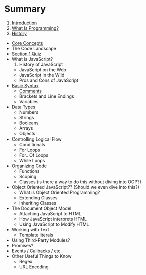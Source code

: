 # Summary

1. [Introduction](README.md)
2. [What Is Programming?](what-is-programming/README.md)
  1. [History](what-is-programming/history.md)
  * [Core Concepts](what-is-programming/core-concepts.md)
  * The Code Landscape
  * [Section 1 Quiz](what-is-programming/section-1-quiz.md)
* What is JavaScript?
  1. History of JavaScript
  * JavaScript on the Web
  * JavaScript in the Wild
  * Pros and Cons of JavaScript
* [Basic Syntax](basic-syntax.md)
  * [Comments](comments.md)
  * Brackets and Line Endings
  * Variables
* Data Types
  * Numbers
  * Strings
  * Booleans
  * Arrays
  * Objects
* Controlling Logical Flow
  * Conditionals
  * For Loops
  * For...Of Loops
  * While Loops
* Organizing Code
  * Functions
  * Scoping
  * Classes \(is there a way to do this without diving into OOP?\)
* Object Oriented JavaScript?? \(Should we even dive into this?\)
  * What is Object Oriented Programming?
  * Extending Classes
  * Inheriting Classes
* The Document Object Model
  * Attaching JavaScript to HTML
  * How JavaScript interprets HTML
  * Using JavaScript to Modify HTML
* Working with Text
  * Template literals
* Using Third-Party Modules?
* Promises?
* Events / Callbacks / etc.
* Other Useful Things to Know
  * Regex
  * URL Encoding

